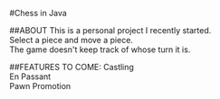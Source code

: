 #Chess in Java

##ABOUT
This is a personal project I recently started.  
Select a piece and move a piece.  
The game doesn't keep track of whose turn it is.

##FEATURES TO COME:
Castling  
En Passant  
Pawn Promotion